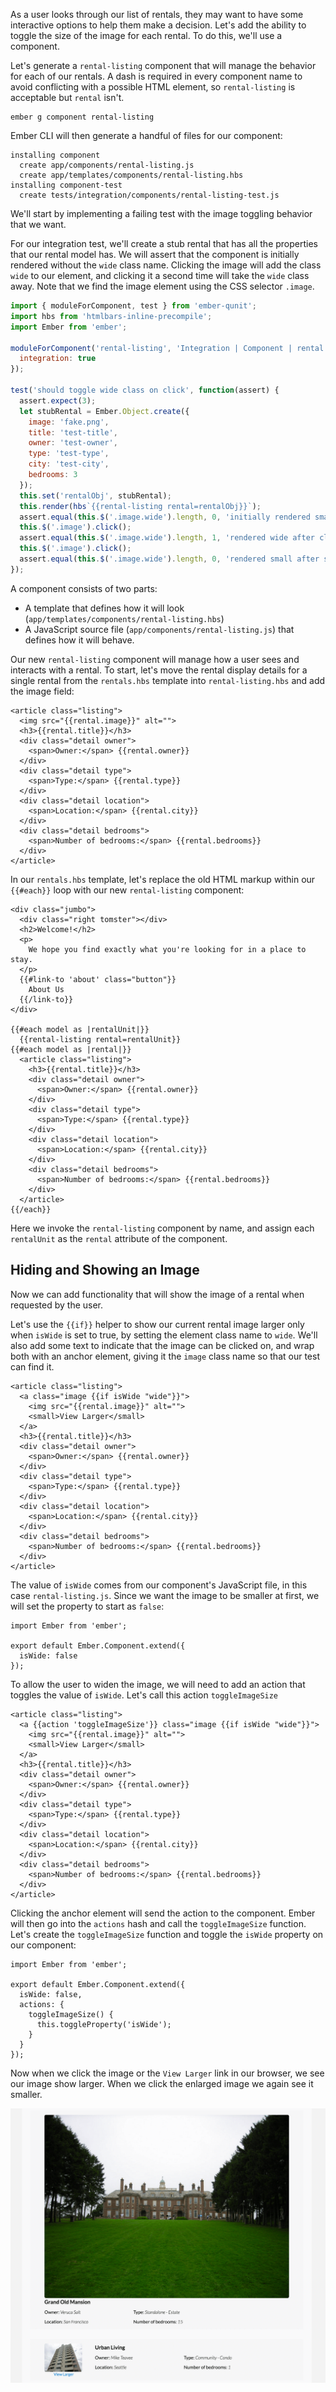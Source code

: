 As a user looks through our list of rentals, they may want to have some interactive options to help them make a decision.
Let's add the ability to toggle the size of the image for each rental.
To do this, we'll use a component.

Let's generate a `rental-listing` component that will manage the behavior for each of our rentals.
A dash is required in every component name to avoid conflicting with a possible HTML element,
so `rental-listing` is acceptable but `rental` isn't.

```shell
ember g component rental-listing
```

Ember CLI will then generate a handful of files for our component:


```shell
installing component
  create app/components/rental-listing.js
  create app/templates/components/rental-listing.hbs
installing component-test
  create tests/integration/components/rental-listing-test.js
```

We'll start by implementing a failing test with the image toggling behavior that we want.

For our integration test, we'll create a stub rental that has all the properties that our rental model has.
We will assert that the component is initially rendered without the `wide` class name. Clicking the image will add the class `wide` to our element, and clicking it a second time will take the `wide` class away.
Note that we find the image element using the CSS selector `.image`.

```tests/integration/components/rental-listing-test.js
import { moduleForComponent, test } from 'ember-qunit';
import hbs from 'htmlbars-inline-precompile';
import Ember from 'ember';

moduleForComponent('rental-listing', 'Integration | Component | rental listing', {
  integration: true
});

test('should toggle wide class on click', function(assert) {
  assert.expect(3);
  let stubRental = Ember.Object.create({
    image: 'fake.png',
    title: 'test-title',
    owner: 'test-owner',
    type: 'test-type',
    city: 'test-city',
    bedrooms: 3
  });
  this.set('rentalObj', stubRental);
  this.render(hbs`{{rental-listing rental=rentalObj}}`);
  assert.equal(this.$('.image.wide').length, 0, 'initially rendered small');
  this.$('.image').click();
  assert.equal(this.$('.image.wide').length, 1, 'rendered wide after click');
  this.$('.image').click();
  assert.equal(this.$('.image.wide').length, 0, 'rendered small after second click');
});
```

A component consists of two parts:

* A template that defines how it will look (`app/templates/components/rental-listing.hbs`)
* A JavaScript source file (`app/components/rental-listing.js`) that defines how it will behave.

Our new `rental-listing` component will manage how a user sees and interacts with a rental.
To start, let's move the rental display details for a single rental from the `rentals.hbs` template into `rental-listing.hbs` and add the image field:

```app/templates/components/rental-listing.hbs{+2}
<article class="listing">
  <img src="{{rental.image}}" alt="">
  <h3>{{rental.title}}</h3>
  <div class="detail owner">
    <span>Owner:</span> {{rental.owner}}
  </div>
  <div class="detail type">
    <span>Type:</span> {{rental.type}}
  </div>
  <div class="detail location">
    <span>Location:</span> {{rental.city}}
  </div>
  <div class="detail bedrooms">
    <span>Number of bedrooms:</span> {{rental.bedrooms}}
  </div>
</article>
```

In our `rentals.hbs` template, let's replace the old HTML markup within our `{{#each}}` loop
with our new `rental-listing` component:

```app/templates/rentals.hbs{+12,+13,-14,-15,-16,-17,-18,-19,-20,-21,-22,-23,-24,-25,-26,-27,-28,-29}
<div class="jumbo">
  <div class="right tomster"></div>
  <h2>Welcome!</h2>
  <p>
    We hope you find exactly what you're looking for in a place to stay.
  </p>
  {{#link-to 'about' class="button"}}
    About Us
  {{/link-to}}
</div>

{{#each model as |rentalUnit|}}
  {{rental-listing rental=rentalUnit}}
{{#each model as |rental|}}
  <article class="listing">
    <h3>{{rental.title}}</h3>
    <div class="detail owner">
      <span>Owner:</span> {{rental.owner}}
    </div>
    <div class="detail type">
      <span>Type:</span> {{rental.type}}
    </div>
    <div class="detail location">
      <span>Location:</span> {{rental.city}}
    </div>
    <div class="detail bedrooms">
      <span>Number of bedrooms:</span> {{rental.bedrooms}}
    </div>
  </article>
{{/each}}
```
Here we invoke the `rental-listing` component by name, and assign each `rentalUnit` as the `rental` attribute of the component.

## Hiding and Showing an Image

Now we can add functionality that will show the image of a rental when requested by the user.

Let's use the `{{if}}` helper to show our current rental image larger only when `isWide` is set to true, by setting the element class name to `wide`. We'll also add some text to indicate that the image can be clicked on, and wrap both with an anchor element, giving it the `image` class name so that our test can find it.

```app/templates/components/rental-listing.hbs{+2,+4,+5}
<article class="listing">
  <a class="image {{if isWide "wide"}}">
    <img src="{{rental.image}}" alt="">
    <small>View Larger</small>
  </a>
  <h3>{{rental.title}}</h3>
  <div class="detail owner">
    <span>Owner:</span> {{rental.owner}}
  </div>
  <div class="detail type">
    <span>Type:</span> {{rental.type}}
  </div>
  <div class="detail location">
    <span>Location:</span> {{rental.city}}
  </div>
  <div class="detail bedrooms">
    <span>Number of bedrooms:</span> {{rental.bedrooms}}
  </div>
</article>
```

The value of `isWide` comes from our component's JavaScript file, in this case `rental-listing.js`.
Since we want the image to be smaller at first, we will set the property to start as `false`:

```app/components/rental-listing.js{+4}
import Ember from 'ember';

export default Ember.Component.extend({
  isWide: false
});
```

To allow the user to widen the image, we will need to add an action that toggles the value of `isWide`.
Let's call this action `toggleImageSize`

```app/templates/components/rental-listing.hbs{+2}
<article class="listing">
  <a {{action 'toggleImageSize'}} class="image {{if isWide "wide"}}">
    <img src="{{rental.image}}" alt="">
    <small>View Larger</small>
  </a>
  <h3>{{rental.title}}</h3>
  <div class="detail owner">
    <span>Owner:</span> {{rental.owner}}
  </div>
  <div class="detail type">
    <span>Type:</span> {{rental.type}}
  </div>
  <div class="detail location">
    <span>Location:</span> {{rental.city}}
  </div>
  <div class="detail bedrooms">
    <span>Number of bedrooms:</span> {{rental.bedrooms}}
  </div>
</article>
```

Clicking the anchor element will send the action to the component.
Ember will then go into the `actions` hash and call the `toggleImageSize` function.
Let's create the `toggleImageSize` function and toggle the `isWide` property on our component:

```app/components/rental-listing.js{+5,+6,+7,+8,+9}
import Ember from 'ember';

export default Ember.Component.extend({
  isWide: false,
  actions: {
    toggleImageSize() {
      this.toggleProperty('isWide');
    }
  }
});
```

Now when we click the image or the `View Larger` link in our browser, we  see our image show larger.
When we click the enlarged image we again see it smaller.

![rental listing with expand](../../images/simple-component/styled-rental-listings.png)
